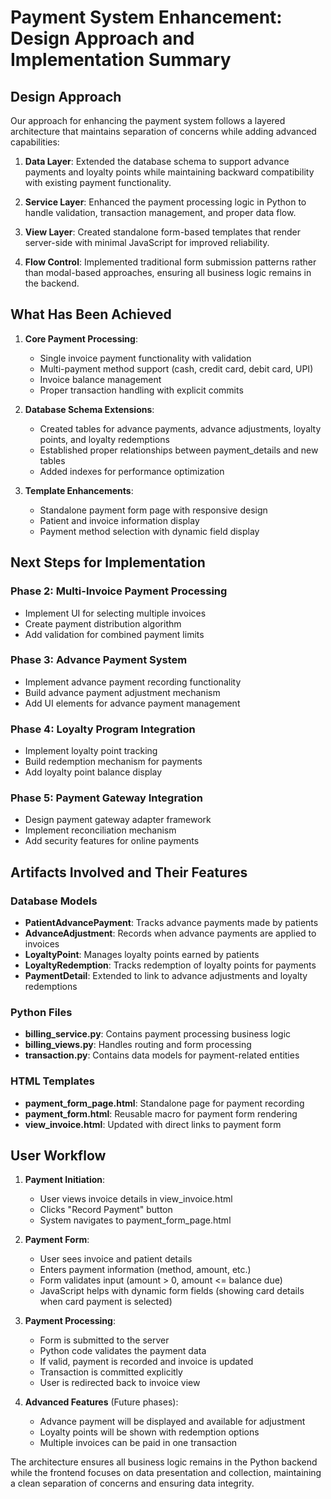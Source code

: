 # Payment System Enhancement: Design Approach and Implementation Summary

## Design Approach

Our approach for enhancing the payment system follows a layered architecture that maintains separation of concerns while adding advanced capabilities:

1. **Data Layer**: Extended the database schema to support advance payments and loyalty points while maintaining backward compatibility with existing payment functionality.

2. **Service Layer**: Enhanced the payment processing logic in Python to handle validation, transaction management, and proper data flow.

3. **View Layer**: Created standalone form-based templates that render server-side with minimal JavaScript for improved reliability.

4. **Flow Control**: Implemented traditional form submission patterns rather than modal-based approaches, ensuring all business logic remains in the backend.

## What Has Been Achieved

1. **Core Payment Processing**:
   - Single invoice payment functionality with validation
   - Multi-payment method support (cash, credit card, debit card, UPI)
   - Invoice balance management
   - Proper transaction handling with explicit commits

2. **Database Schema Extensions**:
   - Created tables for advance payments, advance adjustments, loyalty points, and loyalty redemptions
   - Established proper relationships between payment_details and new tables
   - Added indexes for performance optimization

3. **Template Enhancements**:
   - Standalone payment form page with responsive design
   - Patient and invoice information display
   - Payment method selection with dynamic field display

## Next Steps for Implementation

### Phase 2: Multi-Invoice Payment Processing
- Implement UI for selecting multiple invoices
- Create payment distribution algorithm
- Add validation for combined payment limits

### Phase 3: Advance Payment System
- Implement advance payment recording functionality
- Build advance payment adjustment mechanism
- Add UI elements for advance payment management

### Phase 4: Loyalty Program Integration
- Implement loyalty point tracking
- Build redemption mechanism for payments
- Add loyalty point balance display

### Phase 5: Payment Gateway Integration
- Design payment gateway adapter framework
- Implement reconciliation mechanism
- Add security features for online payments

## Artifacts Involved and Their Features

### Database Models
- **PatientAdvancePayment**: Tracks advance payments made by patients
- **AdvanceAdjustment**: Records when advance payments are applied to invoices
- **LoyaltyPoint**: Manages loyalty points earned by patients
- **LoyaltyRedemption**: Tracks redemption of loyalty points for payments
- **PaymentDetail**: Extended to link to advance adjustments and loyalty redemptions

### Python Files
- **billing_service.py**: Contains payment processing business logic
- **billing_views.py**: Handles routing and form processing
- **transaction.py**: Contains data models for payment-related entities

### HTML Templates
- **payment_form_page.html**: Standalone page for payment recording
- **payment_form.html**: Reusable macro for payment form rendering
- **view_invoice.html**: Updated with direct links to payment form

## User Workflow

1. **Payment Initiation**:
   - User views invoice details in view_invoice.html
   - Clicks "Record Payment" button
   - System navigates to payment_form_page.html

2. **Payment Form**:
   - User sees invoice and patient details
   - Enters payment information (method, amount, etc.)
   - Form validates input (amount > 0, amount <= balance due)
   - JavaScript helps with dynamic form fields (showing card details when card payment is selected)

3. **Payment Processing**:
   - Form is submitted to the server
   - Python code validates the payment data
   - If valid, payment is recorded and invoice is updated
   - Transaction is committed explicitly
   - User is redirected back to invoice view

4. **Advanced Features** (Future phases):
   - Advance payment will be displayed and available for adjustment
   - Loyalty points will be shown with redemption options
   - Multiple invoices can be paid in one transaction

The architecture ensures all business logic remains in the Python backend while the frontend focuses on data presentation and collection, maintaining a clean separation of concerns and ensuring data integrity.